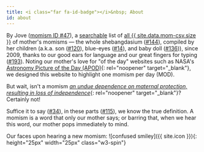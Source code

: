 ```yaml
---
title: <i class="far fa-id-badge"></i>&nbsp; About
id: about
---
```

By Jove ([momism ID #47](/dictionary/047)),  a [searchable](/search) list of [all {{ site.data.mom-csv.size }}](/list) of mother's momisms — the whole shebangdasium ([#144](/dictionary/144)), compiled by her children (a.k.a. son ([#120](/dictionary/120)), blue-eyes ([#14](/dictionary/014)), and baby doll ([#136](/dictionary/136))), since 2009, thanks to our good ears for language and our great fingers for typing ([#193](/dictionary/193)). Noting our mother's love for "of the day" websites such as NASA's [Astronomy Picture of the Day (APOD)](https://apod.nasa.gov/apod/){: rel="noopener" target="_blank"}, we designed this website to highlight one momism per day (MOD).

But wait, isn't a momism [_an undue dependence on maternal protection, resulting in loss of independence_](https://www.dictionary.com/browse/momism){: rel="noopener" target="_blank"}? Certainly not! 

Suffice it to say ([#34](/dictionary/034)), in these parts ([#115](/dictionary/115)), we know the true definition. A momism is a word that only our mother says; or barring that, when we hear this word, our mother pops immediately to mind.

Our faces upon hearing a new momism: ![confused smiley]({{ site.icon }}){: height="25px" width="25px" class="w3-spin"}
